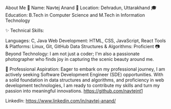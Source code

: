 About Me
👋 Name: Navtej Anand
📍 Location: Dehradun, Uttarakhand
🎓 Education: B.Tech in Computer Science and M.Tech in Information Technology

✨ Technical Skills:

Languages: C, Java
Web Development: HTML, CSS, JavaScript, React
Tools & Platforms: Linux, Git, GitHub
Data Structures & Algorithms: Proficient
📷 Beyond Technology:
I am not just a coder; I'm also a passionate photographer who finds joy in capturing the scenic beauty around me.

🚀 Professional Aspiration:
Eager to embark on my professional journey, I am actively seeking Software Development Engineer (SDE) opportunities. With a solid foundation in data structures and algorithms, and proficiency in web development technologies, I am ready to contribute my skills and turn my passion into meaningful innovations.
https://github.com/navtejnt1

LinkedIn: https://www.linkedin.com/in/navtej-anand/
